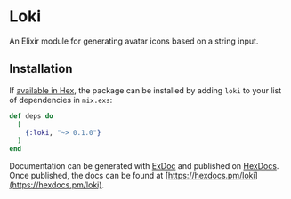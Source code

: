 # Loki

An Elixir module for generating avatar icons based on a string input.

## Installation

If [available in Hex](https://hex.pm/docs/publish), the package can be installed
by adding `loki` to your list of dependencies in `mix.exs`:

```elixir
def deps do
  [
    {:loki, "~> 0.1.0"}
  ]
end
```

Documentation can be generated with [ExDoc](https://github.com/elixir-lang/ex_doc)
and published on [HexDocs](https://hexdocs.pm). Once published, the docs can
be found at [https://hexdocs.pm/loki](https://hexdocs.pm/loki).


